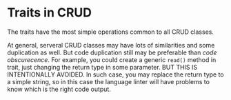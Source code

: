 # Traits in CRUD

The traits have the most simple operations common to all CRUD classes.

At general, serveral CRUD classes may have lots of similarities and some duplication as well. But code duplication still may be preferable than *code obscurecence*. For example, you could create a generic `read()` method in trait, just changing the return type in some parameter. BUT THIS IS INTENTIONALLY AVOIDED. In such case, you may replace the return type to a simple string, so in this case the language linter will have problems to know which is the right code output.
